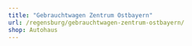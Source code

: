 ```yaml
---
title: "Gebrauchtwagen Zentrum Ostbayern"
url: /regensburg/gebrauchtwagen-zentrum-ostbayern/
shop: Autohaus
---
```

